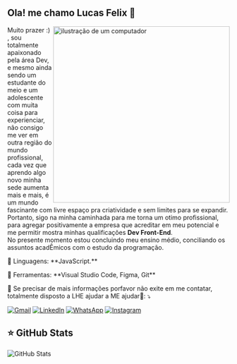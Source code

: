 ## Ola! me chamo Lucas Felix 👋

<img src="https://raw.githubusercontent.com/MicaelliMedeiros/micaellimedeiros/master/image/computer-illustration.png" alt="ilustração de um computador" min-width="400px" max-width="400px" width="400px" align="right">

<p align="left"> 
  Muito prazer :) , sou totalmente apaixonado pela área Dev, e mesmo ainda sendo um estudante do meio e um adolescente com muita coisa para experienciar, não consigo me ver em outra região do mundo profissional, cada vez que aprendo algo novo minha sede aumenta mais e mais, é um mundo fascinante com livre espaço pra criatividade e sem limites para se expandir. Portanto, sigo na minha caminhada para me torna um otimo profissional, para agregar positivamente a empresa que acreditar em meu potencial e me permitir mostra minhas qualificações  <strong>Dev Front-End</strong>.<br>
  No presente momento estou concluindo meu ensino médio, conciliando os assuntos acadÊmicos com o estudo da programação.
</p>

<p align="left">
  🦄 Linguagens: **JavaScript.**
</p>

<p align="left">
  💼 Ferramentas: **Visual Studio Code, Figma, Git**
</p>

<p align="left">
  💌 Se precisar de mais informações porfavor não exite em me contatar, totalmente disposto a LHE ajudar a ME ajudar🤗: ⤵️
</p>

<p align="left">
  <a href="mailto:lucasfelix250572@gmail.com?subject=Informações%20sobre%20serviços&body=Olá,%20gostaria%20de%20mais%20informações%20sobre%20vocÊ" title="Gmail">
  <img src="https://img.shields.io/badge/-Gmail-FF0000?style=flat-square&labelColor=FF0000&logo=gmail&logoColor=white&link=LINK-DO-SEU-GMAIL" alt="Gmail"/></a>
  <a href="https://www.linkedin.com/in/lucas-felix-de-oliveira-9a4b452b6/" title="LinkedIn">
  <img src="https://img.shields.io/badge/-Linkedin-0e76a8?style=flat-square&logo=Linkedin&logoColor=white&link=LINK-DO-SEU-LINKEDIN" alt="LinkedIn"/></a>
  <a href="https://wa.me/81992096112" title="WhatsApp">
  <img src="https://img.shields.io/badge/-WhatsApp-25d366?style=flat-square&labelColor=25d366&logo=whatsapp&logoColor=white&link=API-DO-SEU-WHATSAPP" alt="WhatsApp"/></a>
  <a href="https://www.instagram.com/lusca.gbz/" title="Instagram">
  <img src="https://img.shields.io/badge/-Instagram-DF0174?style=flat-square&labelColor=DF0174&logo=instagram&logoColor=white&link=LINK-DO-SEU-INSTAGRAM" alt="Instagram"/></a>
</p>

## ⭐ GitHub Stats

![GitHub Stats](https://github-readme-stats.vercel.app/api?username=Dev-lucasFelix&show_icons=true)
